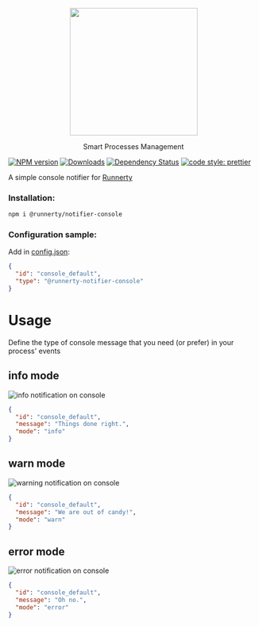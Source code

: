 <p align="center">
  <a href="http://runnerty.io">
    <img height="257" src="https://runnerty.io/assets/header/logo-stroked.png">
  </a>
  <p align="center">Smart Processes Management</p>
</p>

[![NPM version][npm-image]][npm-url] [![Downloads][downloads-image]][npm-url] [![Dependency Status][david-badge]][david-badge-url]
<a href="#badge">
  <img alt="code style: prettier" src="https://img.shields.io/badge/code_style-prettier-ff69b4.svg">
</a>


A simple console notifier for [Runnerty]

### Installation:
```bash
npm i @runnerty/notifier-console
```

### Configuration sample:
Add in [config.json]:

```json
{
  "id": "console_default",
  "type": "@runnerty-notifier-console"
}
```


# Usage

Define the type of console message that you need (or prefer) in your process' events

## info mode
![info notification on console](http://i.imgur.com/IKHy3vC.png)

```json
{
  "id": "console_default",
  "message": "Things done right.",
  "mode": "info"
}
```


## warn mode
![warning notification on console](http://i.imgur.com/TdMmGQz.png)

```json
{
  "id": "console_default",
  "message": "We are out of candy!",
  "mode": "warn"
}
```


## error mode
![error notification on console](http://i.imgur.com/s2D0DxD.png)

```json
{
  "id": "console_default",
  "message": "Oh no.",
  "mode": "error"
}
```

[Runnerty]: http://www.runnerty.io
[downloads-image]: https://img.shields.io/npm/dm/@runnerty/notifier-console.svg
[npm-url]: https://www.npmjs.com/package/@runnerty/notifier-console
[npm-image]: https://img.shields.io/npm/v/@runnerty/notifier-console.svg
[david-badge]: https://david-dm.org/runnerty/notifier-console.svg
[david-badge-url]: https://david-dm.org/runnerty/notifier-console
[config.json]: http://docs.runnerty.io/config/
[plan.json]: http://docs.runnerty.io/plan/

